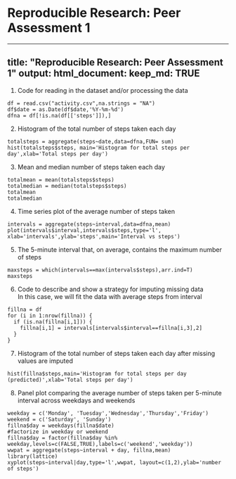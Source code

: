 # Reproducible Research: Peer Assessment 1
---
title: "Reproducible Research: Peer Assessment 1"
output: 
  html_document:
    keep_md: TRUE
---

1. Code for reading in the dataset and/or processing the data
```{r, echo=TRUE}
df = read.csv("activity.csv",na.strings = "NA")
df$date = as.Date(df$date,'%Y-%m-%d')
dfna = df[!is.na(df[['steps']]),]
```

2. Histogram of the total number of steps taken each day
```{r, echo=TRUE}
totalsteps = aggregate(steps~date,data=dfna,FUN= sum)
hist(totalsteps$steps, main='Histogram for total steps per day',xlab='Total steps per day')
```

3. Mean and median number of steps taken each day
```{r, echo=TRUE}
totalmean = mean(totalsteps$steps)
totalmedian = median(totalsteps$steps)
totalmean
totalmedian
```

4. Time series plot of the average number of steps taken
```{r, echo=TRUE}
intervals = aggregate(steps~interval,data=dfna,mean)
plot(intervals$interval,intervals$steps,type='l', xlab='intervals',ylab='steps',main='Interval vs steps')
```

5. The 5-minute interval that, on average, contains the maximum number of steps
```{r, echo=TRUE}
maxsteps = which(intervals==max(intervals$steps),arr.ind=T)
maxsteps
```

6. Code to describe and show a strategy for imputing missing data  
In this case, we will fit the data with average steps from interval
```{r, echo=TRUE}
fillna = df
for (i in 1:nrow(fillna)) {
  if (is.na(fillna[i,1])) {
    fillna[i,1] = intervals[intervals$interval==fillna[i,3],2]
  }
}
```

7. Histogram of the total number of steps taken each day after missing values are imputed
```{r, echo=TRUE}
hist(fillna$steps,main='Histogram for total steps per day (predicted)',xlab='Total steps per day')
```

8. Panel plot comparing the average number of steps taken per 5-minute interval across weekdays and weekends
```{r, echo=TRUE}
weekday = c('Monday', 'Tuesday','Wednesday','Thursday','Friday')
weekend = c('Saturday', 'Sunday')
fillna$day = weekdays(fillna$date)
#factorize in weekday or weekend
fillna$day = factor(fillna$day %in% weekday,levels=c(FALSE,TRUE),labels=c('weekend','weekday'))
wwpat = aggregate(steps~interval + day, fillna,mean)
library(lattice)
xyplot(steps~interval|day,type='l',wwpat, layout=c(1,2),ylab='number of steps')
```
